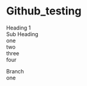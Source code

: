 # Github_testing
Heading 1    
  Sub Heading    
  one   
  two   
  three  
	four	

Branch    	
one
